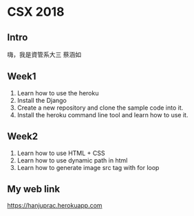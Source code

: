 # CSX 2018

## Intro
嗨，我是資管系大三 蔡涵如

## Week1 
1. Learn how to use the heroku
2. Install the Django
3. Create a new repository and clone the sample code into it.
4. Install the heroku command line tool and learn how to use it.

## Week2
1. Learn how to use HTML + CSS
2. Learn how to use dynamic path in html
3. Learn how to generate image src tag with for loop

## My web link
https://hanjuprac.herokuapp.com
